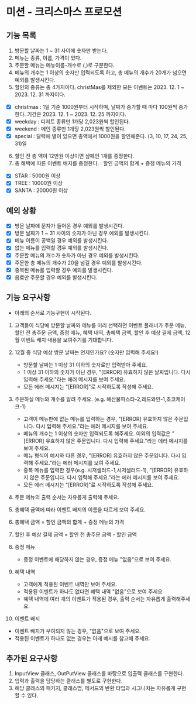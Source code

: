 # 미션 - 크리스마스 프로모션

## 기능 목록

1. 방문할 날짜는 1 ~ 31 사이에 숫자만 받는다.
2. 메뉴는 종류, 이름, 가격이 있다.
3. 주문할 메뉴는 메뉴이름-개수로 (,)로 구분한다.
4. 메뉴의 개수는 1 이상의 숫자만 입력되도록 하고, 총 메뉴의 개수가 20개가 넘으면 예외를 발생시킨다.
5. 할인의 종류는 총 4가지이다. christMas를 제외한 모든 이벤트는 2023. 12. 1 ~ 2023. 12. 31 까지이다.

- [x] christmas : 1일 기준 1000원부터 시작하며, 날짜가 증가할 때 마다 100원씩 증가한다. 기간은 2023. 12. 1 ~ 2023. 12. 25 까지이다.
- [x] weekday : 디저트 종류만 1개당 2,023원씩 할인된다.
- [x] weekend : 메인 종류만 1개당 2,023원씩 할인된다.
- [x] special : 달력에 별이 있으면 총액에서 1000원을 할인해준다. (3, 10, 17, 24, 25, 31)일

6. 할인 전 총 액이 12만원 이상이면 샴페인 1개를 증정한다.
7. 총 해택에 따른 이벤트 배지를 증정한다. : 할인 금액의 합계 + 증정 메뉴의 가격

- [x] STAR : 5000원 이상
- [x] TREE : 10000원 이상
- [x] SANTA : 20000원 이상

## 예외 상황

- [x] 방문 날짜에 문자가 들어온 경우 예외를 발생시킨다.
- [x] 방문 날짜가 1 ~ 31 사이의 숫자가 아닌 경우 예외를 발생시킨다.
- [x] 메뉴 이름이 공백일 경우 예외를 발생시킨다.
- [x] 없는 메뉴를 입력할 경우 예외를 발생시킨다.
- [x] 주문할 메뉴의 개수가 숫자가 아닌 경우 예외를 발생시킨다.
- [x] 주문한 총 메뉴의 개수가 20을 넘길 경우 예외를 발생시킨다.
- [x] 중복된 메뉴를 입력할 경우 예외를 발생시킨다.
- [x] 음료만 주문할 경우 예외를 발생시킨다.

## 기능 요구사항

* 아래의 순서로 기능구현이 시작된다.

1. 고객들이 식당에 방문할 날짜와 메뉴를 미리 선택하면 이벤트 플래너가 주문 메뉴, 할인 전 총주문 금액, 증정 메뉴, 혜택 내역, 총혜택 금액, 할인 후 예상 결제 금액, 12월 이벤트 배지 내용을 보여주기를
   기대합니다.

2. 12월 중 식당 예상 방문 날짜는 언제인가요? (숫자만 입력해 주세요!)
    * 방문할 날짜는 1 이상 31 이하의 숫자로만 입력받아 주세요.
    * 1 이상 31 이하의 숫자가 아닌 경우, "[ERROR] 유효하지 않은 날짜입니다. 다시 입력해 주세요."라는 에러 메시지를 보여 주세요.
    * 모든 에러 메시지는 "[ERROR]"로 시작하도록 작성해 주세요.
3. 주문하실 메뉴와 개수를 알려 주세요. (e.g. 해산물파스타-2,레드와인-1,초코케이크-1)
    * 고객이 메뉴판에 없는 메뉴를 입력하는 경우, "[ERROR] 유효하지 않은 주문입니다. 다시 입력해 주세요."라는 에러 메시지를 보여 주세요.
    * 메뉴의 개수는 1 이상의 숫자만 입력되도록 해주세요. 이외의 입력값은 "[ERROR] 유효하지 않은 주문입니다. 다시 입력해 주세요."라는 에러 메시지를 보여 주세요.
    * 메뉴 형식이 예시와 다른 경우, "[ERROR] 유효하지 않은 주문입니다. 다시 입력해 주세요."라는 에러 메시지를 보여 주세요.
    * 중복 메뉴를 입력한 경우(e.g. 시저샐러드-1,시저샐러드-1), "[ERROR] 유효하지 않은 주문입니다. 다시 입력해 주세요."라는 에러 메시지를 보여 주세요.
    * 모든 에러 메시지는 "[ERROR]"로 시작하도록 작성해 주세요.
4. 주문 메뉴의 출력 순서는 자유롭게 출력해 주세요.
5. 총혜택 금액에 따라 이벤트 배지의 이름을 다르게 보여 주세요.
6. 총혜택 금액 = 할인 금액의 합계 + 증정 메뉴의 가격
7. 할인 후 예상 결제 금액 = 할인 전 총주문 금액 - 할인 금액
8. 증정 메뉴
    * 증정 이벤트에 해당하지 않는 경우, 증정 메뉴 "없음"으로 보여 주세요.
9. 혜택 내역
    * 고객에게 적용된 이벤트 내역만 보여 주세요.
    * 적용된 이벤트가 하나도 없다면 혜택 내역 "없음"으로 보여 주세요.
    * 혜택 내역에 여러 개의 이벤트가 적용된 경우, 출력 순서는 자유롭게 출력해주세요.
10. 이벤트 배지

* 이벤트 배지가 부여되지 않는 경우, "없음"으로 보여 주세요.
* 적용된 이벤트가 하나도 없는 경우는 아래 예시를 참고해 주세요.

## 추가된 요구사항

1. InputView 클래스, OutPutView 클래스를 바탕으로 입출력 클래스를 구현한다.
2. 입력과 출력을 담당하는 클래스를 별도로 구현한다.
3. 해당 클래스의 패키지, 클래스명, 메서드의 반환 타입과 시그니처는 자유롭게 구현할 수 있다.
